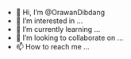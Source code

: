 - 👋 Hi, I’m @OrawanDibdang
- 👀 I’m interested in ...
- 🌱 I’m currently learning ...
- 💞️ I’m looking to collaborate on ...
- 📫 How to reach me ...

<!---
OrawanDibdang/OrawanDibdang is a ✨ special ✨ repository because its `README.md` (this file) appears on your GitHub profile.
You can click the Preview link to take a look at your changes.
--->
